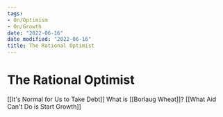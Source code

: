 ```yaml
---
tags:
- On/Optimism
- On/Growth
date: "2022-06-16"
date modified: "2022-06-16"
title: The Rational Optimist
---
```


# The Rational Optimist
[[It's Normal for Us to Take Debt]]
What is [[Borlaug Wheat]]?
[[What Aid Can't Do is Start Growth]]
